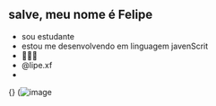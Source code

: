 ## salve, meu nome é Felipe 
- sou estudante
- estou me desenvolvendo em linguagem javenScrit
- 💸💸💸
- @lipe.xf
- 
 {} (![image](https://github.com/user-attachments/assets/e7ab22d7-83f2-43e9-80fc-2b1419bdb2c0)
